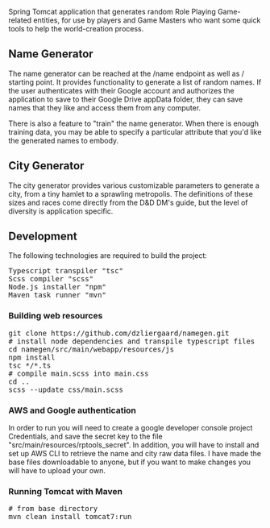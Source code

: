 Spring Tomcat application that generates random Role Playing Game-related entities, for use by players and Game Masters who want some quick tools to help the world-creation process.

## Name Generator

The name generator can be reached at the /name endpoint as well as / starting point. It provides functionality to generate a list of random names. If the user authenticates with their Google account and authorizes the application to save to their Google Drive appData folder, they can save names that they like and access them from any computer.

There is also a feature to "train" the name generator. When there is enough training data, you may be able to specify a particular attribute that you'd like the generated names to embody.

## City Generator

The city generator provides various customizable parameters to generate a city, from a tiny hamlet to a sprawling metropolis. The definitions of these sizes and races come directly from the D&D DM's guide, but the level of diversity is application specific.

## Development

The following technologies are required to build the project:

<pre>
Typescript transpiler "tsc"
Scss compiler "scss"
Node.js installer "npm"
Maven task runner "mvn"
</pre>

### Building web resources

<pre>
git clone https://github.com/dzliergaard/namegen.git
# install node dependencies and transpile typescript files
cd namegen/src/main/webapp/resources/js
npm install
tsc */*.ts
# compile main.scss into main.css
cd ..
scss --update css/main.scss
</pre>

### AWS and Google authentication

In order to run you will need to create a google developer console project Credentials, and save the secret key to the file "src/main/resources/rptools_secret". In addition, you will have to install and set up AWS CLI to retrieve the name and city raw data files. I have made the base files downloadable to anyone, but if you want to make changes you will have to upload your own.

### Running Tomcat with Maven

<pre>
# from base directory
mvn clean install tomcat7:run
</pre>